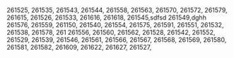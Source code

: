 261525,
261535,
261543,
261544,
261558,
261563,
261570,
261572,
261579,
261615,
261526,
261533,
261616,
261618,
261545,sdfsd
261549,dghh
261576,
261559,
261150,
261540,
261554,
261575,
261591,
261551,
261532,
261538,
261578,
261
261556,
261560,
261562,
261528,
261542,
261552,
261529,
261539,
261546,
261561,
261566,
261567,
261568,
261569,
261580,
261581,
261582,
261609,
261622,
261627,
261527,
